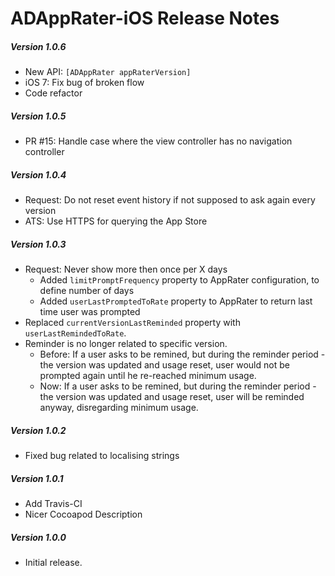 # ADAppRater-iOS Release Notes

##### Version 1.0.6
* New API: `[ADAppRater appRaterVersion]`
* iOS 7: Fix bug of broken flow
* Code refactor

##### Version 1.0.5
* PR #15: Handle case where the view controller has no navigation controller

##### Version 1.0.4
* Request: Do not reset event history if not supposed to ask again every version
* ATS: Use HTTPS for querying the App Store

##### Version 1.0.3
* Request: Never show more then once per X days
  * Added `limitPromptFrequency` property to AppRater configuration, to define number of days
  * Added `userLastPromptedToRate` property to AppRater to return last time user was prompted
* Replaced `currentVersionLastReminded` property with `userLastRemindedToRate`.
* Reminder is no longer related to specific version.
  * Before: If a user asks to be remined, but during the reminder period - the version was updated and usage reset, user would not be prompted again until he re-reached minimum usage.
  * Now: If a user asks to be remined, but during the reminder period - the version was updated and usage reset, user will be reminded anyway, disregarding minimum usage.

##### Version 1.0.2
* Fixed bug related to localising strings

##### Version 1.0.1
* Add Travis-CI
* Nicer Cocoapod Description

##### Version 1.0.0
* Initial release.
